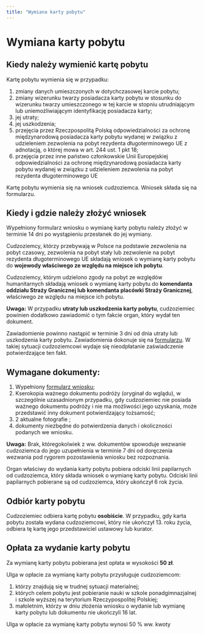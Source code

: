 ```yaml
---
title: "Wymiana karty pobytu"
---
```


# Wymiana karty pobytu

## Kiedy należy wymienić kartę pobytu

Kartę pobytu wymienia się w przypadku:

1. zmiany danych umieszczonych w dotychczasowej karcie pobytu;
2. zmiany wizerunku twarzy posiadacza karty pobytu w stosunku do wizerunku twarzy umieszczonego w tej karcie w stopniu utrudniającym lub uniemożliwiającym identyfikację posiadacza karty;
3. jej utraty;
4. jej uszkodzenia;
5. przejęcia przez Rzeczpospolitą Polską odpowiedzialności za ochronę międzynarodową posiadacza karty pobytu wydanej w związku z udzieleniem zezwolenia na pobyt rezydenta długoterminowego UE z adnotacją, o której mowa w art. 244 ust. 1 pkt 18;
6. przejęcia przez inne państwo członkowskie Unii Europejskiej odpowiedzialności za ochronę międzynarodową posiadacza karty pobytu wydanej w związku z udzieleniem zezwolenia na pobyt rezydenta długoterminowego UE

Kartę pobytu wymienia się na wniosek cudzoziemca. Wniosek składa się na formularzu.

## Kiedy i gdzie należy złożyć wniosek

Wypełniony formularz wniosku o wymianę karty pobytu należy złożyć w terminie 14 dni po wystąpieniu przesłanek do jej wymiany.

Cudzoziemcy, którzy przebywają w Polsce na podstawie zezwolenia na pobyt czasowy, zezwolenia na pobyt stały lub zezwolenie na pobyt rezydenta długoterminowego UE składają wniosek o wymianę karty pobytu do **wojewody właściwego ze względu na miejsce ich pobytu**.

Cudzoziemcy, którym udzielono zgody na pobyt ze względów humanitarnych składają wniosek o wymianę karty pobytu do **komendanta oddziału Straży Granicznej lub komendanta placówki Straży Granicznej**, właściwego ze względu na miejsce ich pobytu.

**Uwaga:** W przypadku **utraty lub uszkodzenia karty pobytu**, cudzoziemiec powinien dodatkowo zawiadomić o tym fakcie organ, który wydał ten dokument.

Zawiadomienie powinno nastąpić w terminie 3 dni od dnia utraty lub uszkodzenia karty pobytu. Zawiadomienia dokonuje się na [formularzu](../static/pdfs/Formularz-zgłoszenia-utraty-lub-uszkodzenia-dokumentów.pdf). W takiej sytuacji cudzoziemcowi wydaje się nieodpłatanie zaświadczenie potwierdzające ten fakt.

## Wymagane dokumenty:

1.  Wypełniony [formularz wniosku](http://localhost:3000/wnioski);
2.  Kserokopia ważnego dokumentu podróży (oryginał do wglądu), w szczególnie uzasadnionym przypadku, gdy cudzoziemiec nie posiada ważnego dokumentu podróży i nie ma możliwości jego uzyskania, może przedstawić inny dokument potwierdzający tożsamość;
3.  2 aktualne fotografie ;
4.  dokumenty niezbędne do potwierdzenia danych i okoliczności podanych we wniosku.

**Uwaga:** Brak, któregokolwiek z ww. dokumentów spowoduje wezwanie cudzoziemca do jego uzupełnienia w terminie 7 dni od doręczenia wezwania pod rygorem pozostawienia wniosku bez rozpoznania.

Organ właściwy do wydania karty pobytu pobiera odciski linii papilarnych od cudzoziemca, który składa wniosek o wymianę karty pobytu. Odciski linii papilarnych pobierane są od cudzoziemca, który ukończył 6 rok życia.

## Odbiór karty pobytu

Cudzoziemiec odbiera kartę pobytu **osobiście**.
W przypadku, gdy karta pobytu została wydana cudzoziemcowi, który nie ukończył 13. roku życia, odbiera tę kartę jego przedstawiciel ustawowy lub kurator.

## Opłata za wydanie karty pobytu

Za wymianę karty pobytu pobierana jest opłata w wysokości **50 zł**.

Ulga w opłacie za wymianę karty pobytu przysługuje cudzoziemcom:

1. którzy znajdują się w trudnej sytuacji materialnej;
2. których celem pobytu jest pobieranie nauki w szkole ponadgimnazjalnej i szkole wyższej na terytorium Rzeczypospolitej Polskiej;
3. małoletnim, którzy w dniu złożenia wniosku o wydanie lub wymianę karty pobytu lub dokumentu nie ukończyli 16 lat.

Ulga w opłacie za wymianę karty pobytu wynosi 50 % ww. kwoty
